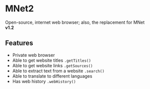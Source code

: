 # MNet2
Open-source, internet web browser; also, the replacement for MNet <br />
**v1.2** <br />
## Features
- Private web browser
- Able to get website titles `.getTitles()`
- Able to get website links `.getSources()`
- Able to extract text from a website `.search()`
- Able to translate to different languages
- Has web history `.webHistory()`
